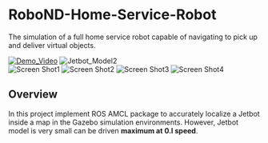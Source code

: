 # RoboND-Home-Service-Robot
 The simulation of a full home service robot capable of navigating to pick up and deliver virtual objects. 

[![Demo_Video](/videos/RoboND-Robot-Where-Am-I_3.gif)](https://youtu.be/ekG1Bm4HrC4)
![Jetbot_Model2](images/jetbot_model_2.png)  
![Screen Shot1](images/amcl_screen_shot01.jpg) 
![Screen Shot2](images/amcl_screen_shot02.jpg) 
![Screen Shot3](images/amcl_screen_shot03.jpg) 
![Screen Shot4](images/amcl_screen_shot04.jpg) 
## Overview  
In this project implement ROS AMCL package to accurately localize a Jetbot inside a map in the Gazebo simulation environments.
However, Jetbot model is very small can be driven **maximum at 0.l speed**.
